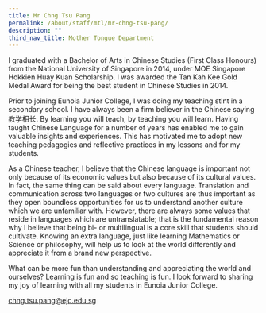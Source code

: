```yaml
---
title: Mr Chng Tsu Pang
permalink: /about/staff/mtl/mr-chng-tsu-pang/
description: ""
third_nav_title: Mother Tongue Department
---
```




I graduated with a Bachelor of Arts in Chinese Studies (First Class Honours) from the National University of Singapore in 2014, under MOE Singapore Hokkien Huay Kuan Scholarship. I was awarded the Tan Kah Kee Gold Medal Award for being the best student in Chinese Studies in 2014.

Prior to joining Eunoia Junior College, I was doing my teaching stint in a secondary school. I have always been a firm believer in the Chinese saying 教学相长. By learning you will teach, by teaching you will learn. Having taught Chinese Language for a number of years has enabled me to gain valuable insights and experiences. This has motivated me to adopt new teaching pedagogies and reflective practices in my lessons and for my students.

As a Chinese teacher, I believe that the Chinese language is important not only because of its economic values but also because of its cultural values. In fact, the same thing can be said about every language. Translation and communication across two languages or two cultures are thus important as they open boundless opportunities for us to understand another culture which we are unfamiliar with. However, there are always some values that reside in languages which are untranslatable; that is the fundamental reason why I believe that being bi- or multilingual is a core skill that students should cultivate. Knowing an extra language, just like learning Mathematics or Science or philosophy, will help us to look at the world differently and appreciate it from a brand new perspective.

What can be more fun than understanding and appreciating the world and ourselves? Learning is fun and so teaching is fun. I look forward to sharing my joy of learning with all my students in Eunoia Junior College.

[chng.tsu.pang@ejc.edu.sg](mailto:chng.tsu.pang@ejc.edu.sg)